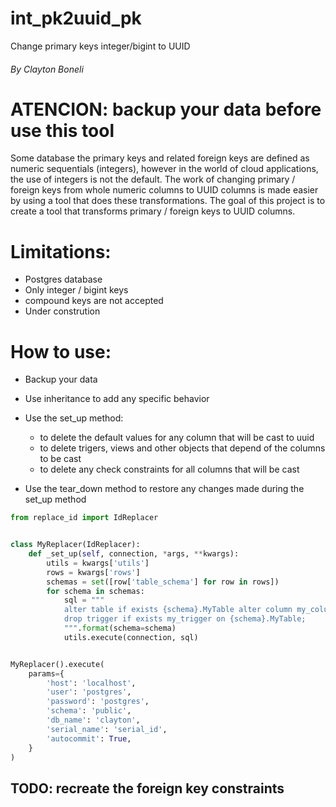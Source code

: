 # int_pk2uuid_pk
Change primary keys integer/bigint to UUID

###### By Clayton Boneli

# ATENCION: backup your data before use this tool

Some database the primary keys and related foreign keys are defined as numeric sequentials (integers), however in the world of cloud applications, the use of integers is not the default. The work of changing primary / foreign keys from whole numeric columns to UUID columns is made easier by using a tool that does these transformations. The goal of this project is to create a tool that transforms primary / foreign keys to UUID columns.

# Limitations:
* Postgres database
* Only integer / bigint keys
* compound keys are not accepted
* Under constrution

# How to use:
* Backup your data
* Use inheritance to add any specific behavior
* Use the set_up method:
    * to delete the default values for any column that will be cast to uuid
    * to delete trigers, views and other objects that depend of the columns to be cast 
    * to delete any check constraints for all columns that will be cast
    
* Use the tear_down method to restore any changes made during the set_up method 

```python
from replace_id import IdReplacer


class MyReplacer(IdReplacer):
    def _set_up(self, connection, *args, **kwargs):
        utils = kwargs['utils']
        rows = kwargs['rows']
        schemas = set([row['table_schema'] for row in rows])
        for schema in schemas:
            sql = """
            alter table if exists {schema}.MyTable alter column my_column drop default;
            drop trigger if exists my_trigger on {schema}.MyTable;
            """.format(schema=schema)
            utils.execute(connection, sql)


MyReplacer().execute(
    params={
        'host': 'localhost',
        'user': 'postgres',
        'password': 'postgres',
        'schema': 'public',
        'db_name': 'clayton',
        'serial_name': 'serial_id',
        'autocommit': True,
    }
)
```

## TODO: recreate the foreign key constraints
